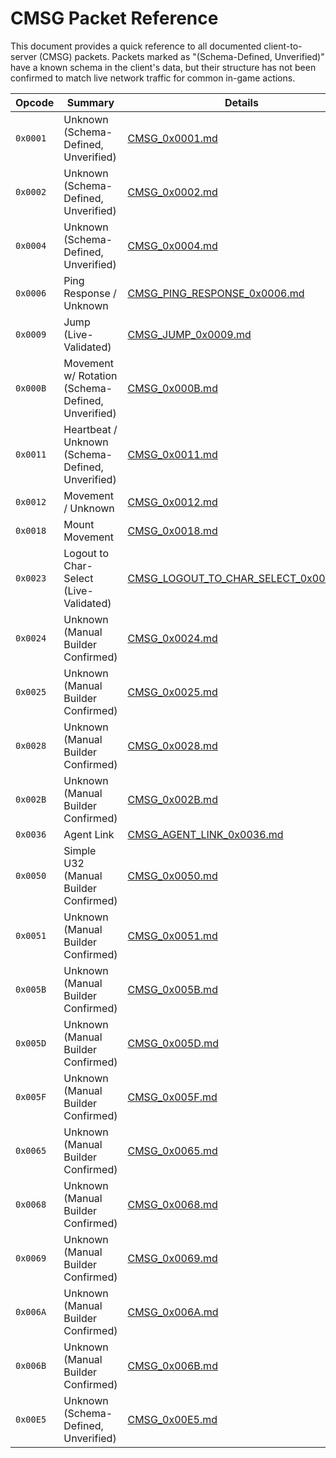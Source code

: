# CMSG Packet Reference

This document provides a quick reference to all documented client-to-server (CMSG) packets. Packets marked as "(Schema-Defined, Unverified)" have a known schema in the client's data, but their structure has not been confirmed to match live network traffic for common in-game actions.

| Opcode | Summary | Details |
|---|---|---|
| `0x0001` | Unknown (Schema-Defined, Unverified) | [CMSG_0x0001.md](./not_sure/CMSG_0x0001.md) |
| `0x0002` | Unknown (Schema-Defined, Unverified) | [CMSG_0x0002.md](./not_sure/CMSG_0x0002.md) |
| `0x0004` | Unknown (Schema-Defined, Unverified) | [CMSG_0x0004.md](./not_sure/CMSG_0x0004.md) |
| `0x0006` | Ping Response / Unknown | [CMSG_PING_RESPONSE_0x0006.md](./not_sure/CMSG_PING_RESPONSE_0x0006.md) |
| `0x0009` | Jump (Live-Validated) | [CMSG_JUMP_0x0009.md](./CMSG_JUMP_0x0009.md) |
| `0x000B` | Movement w/ Rotation (Schema-Defined, Unverified) | [CMSG_0x000B.md](./not_sure/CMSG_0x000B.md) |
| `0x0011` | Heartbeat / Unknown (Schema-Defined, Unverified) | [CMSG_0x0011.md](./not_sure/CMSG_0x0011.md) |
| `0x0012` | Movement / Unknown | [CMSG_0x0012.md](./CMSG_0x0012.md) |
| `0x0018` | Mount Movement | [CMSG_0x0018.md](./CMSG_0x0018.md) |
| `0x0023` | Logout to Char-Select (Live-Validated) | [CMSG_LOGOUT_TO_CHAR_SELECT_0x0023.md](./not_sure/CMSG_LOGOUT_TO_CHAR_SELECT_0x0023.md) |
| `0x0024` | Unknown (Manual Builder Confirmed) | [CMSG_0x0024.md](./not_sure/CMSG_0x0024.md) |
| `0x0025` | Unknown (Manual Builder Confirmed) | [CMSG_0x0025.md](./not_sure/CMSG_0x0025.md) |
| `0x0028` | Unknown (Manual Builder Confirmed) | [CMSG_0x0028.md](./not_sure/CMSG_0x0028.md) |
| `0x002B` | Unknown (Manual Builder Confirmed) | [CMSG_0x002B.md](./not_sure/CMSG_0x002B.md) |
| `0x0036` | Agent Link | [CMSG_AGENT_LINK_0x0036.md](./not_sure/CMSG_AGENT_LINK_0x0036.md) |
| `0x0050` | Simple U32 (Manual Builder Confirmed) | [CMSG_0x0050.md](./not_sure/CMSG_0x0050.md) |
| `0x0051` | Unknown (Manual Builder Confirmed) | [CMSG_0x0051.md](./not_sure/CMSG_0x0051.md) |
| `0x005B` | Unknown (Manual Builder Confirmed) | [CMSG_0x005B.md](./not_sure/CMSG_0x005B.md) |
| `0x005D` | Unknown (Manual Builder Confirmed) | [CMSG_0x005D.md](./not_sure/CMSG_0x005D.md) |
| `0x005F` | Unknown (Manual Builder Confirmed) | [CMSG_0x005F.md](./not_sure/CMSG_0x005F.md) |
| `0x0065` | Unknown (Manual Builder Confirmed) | [CMSG_0x0065.md](./not_sure/CMSG_0x0065.md) |
| `0x0068` | Unknown (Manual Builder Confirmed) | [CMSG_0x0068.md](./not_sure/CMSG_0x0068.md) |
| `0x0069` | Unknown (Manual Builder Confirmed) | [CMSG_0x0069.md](./not_sure/CMSG_0x0069.md) |
| `0x006A` | Unknown (Manual Builder Confirmed) | [CMSG_0x006A.md](./not_sure/CMSG_0x006A.md) |
| `0x006B` | Unknown (Manual Builder Confirmed) | [CMSG_0x006B.md](./not_sure/CMSG_0x006B.md) |
| `0x00E5` | Unknown (Schema-Defined, Unverified) | [CMSG_0x00E5.md](./not_sure/CMSG_0x00E5.md) |